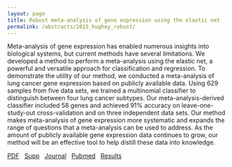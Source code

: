 ```yaml
---
layout: page
title: Robust meta-analysis of gene expression using the elastic net
permalink: /abstracts/2015_hughey_robust/
---
```


Meta-analysis of gene expression has enabled numerous insights into biological systems, but current methods have several limitations. We developed a method to perform a meta-analysis using the elastic net, a powerful and versatile approach for classification and regression. To demonstrate the utility of our method, we conducted a meta-analysis of lung cancer gene expression based on publicly available data. Using 629 samples from five data sets, we trained a multinomial classifier to distinguish between four lung cancer subtypes. Our meta-analysis-derived classifier included 58 genes and achieved 91% accuracy on leave-one-study-out cross-validation and on three independent data sets. Our method makes meta-analysis of gene expression more systematic and expands the range of questions that a meta-analysis can be used to address. As the amount of publicly available gene expression data continues to grow, our method will be an effective tool to help distill these data into knowledge.

[PDF](../../pdfs/2015_hughey_robust.pdf)&nbsp;&nbsp;
[Supp](../../supps/2015_hughey_robust_supp.zip)&nbsp;&nbsp;
[Journal](https://dx.doi.org/10.1093/nar/gkv229)&nbsp;&nbsp;
[Pubmed](https://www.ncbi.nlm.nih.gov/pubmed/25829177)&nbsp;&nbsp;
[Results](https://dx.doi.org/10.5281/zenodo.16006)&nbsp;&nbsp;
<!---[Software](https://github.com/jakejh/metapredict)-->